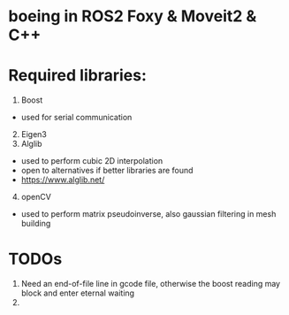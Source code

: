 # boeing in ROS2 Foxy & Moveit2 & C++
# Required libraries:
1. Boost
  - used for serial communication
2. Eigen3
3. Alglib 
  - used to perform cubic 2D interpolation
  - open to alternatives if better libraries are found
  - https://www.alglib.net/
4. openCV
  - used to perform matrix pseudoinverse, also gaussian filtering in mesh building

# TODOs
1. Need an end-of-file line in gcode file, otherwise the boost reading may block and enter eternal waiting
2. 

